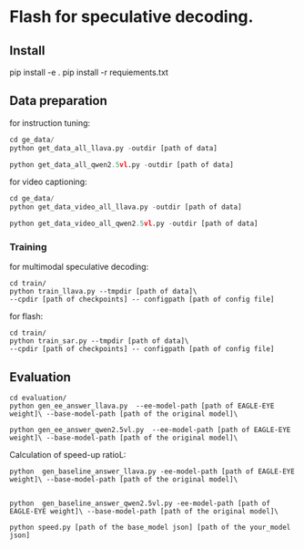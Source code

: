 # Flash for speculative decoding.

## Install

pip install -e .
pip install -r requiements.txt

## Data preparation
for instruction tuning:
```python
cd ge_data/
python get_data_all_llava.py -outdir [path of data]

python get_data_all_qwen2.5vl.py -outdir [path of data]
```

for video captioning:
```python
cd ge_data/
python get_data_video_all_llava.py -outdir [path of data]

python get_data_video_all_qwen2.5vl.py -outdir [path of data]
```


### Training
for multimodal speculative decoding:
```
cd train/
python train_llava.py --tmpdir [path of data]\
--cpdir [path of checkpoints] -- configpath [path of config file]
```

for flash:
```
cd train/
python train_sar.py --tmpdir [path of data]\
--cpdir [path of checkpoints] -- configpath [path of config file]
```

## Evaluation
```
cd evaluation/
python gen_ee_answer_llava.py  --ee-model-path [path of EAGLE-EYE weight]\ --base-model-path [path of the original model]\

python gen_ee_answer_qwen2.5vl.py  --ee-model-path [path of EAGLE-EYE weight]\ --base-model-path [path of the original model]\
```

Calculation of speed-up ratioL:

```
python  gen_baseline_answer_llava.py -ee-model-path [path of EAGLE-EYE weight]\ --base-model-path [path of the original model]\


python  gen_baseline_answer_qwen2.5vl.py -ee-model-path [path of EAGLE-EYE weight]\ --base-model-path [path of the original model]\

python speed.py [path of the base_model json] [path of the your_model json]
```
